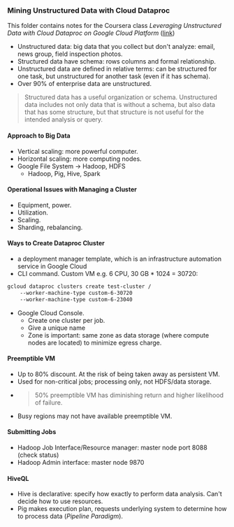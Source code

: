 ### Mining Unstructured Data with Cloud Dataproc
This folder contains notes for the Coursera class *Leveraging Unstructured Data with Cloud Dataproc on Google Cloud Platform* ([link](https://www.coursera.org/learn/leveraging-unstructured-data-dataproc-gcp/home/welcome))
* Unstructured data: big data that you collect but don't analyze: email, news group, field inspection photos.
* Structured data have schema: rows columns and formal relationship.
* Unstructured data are defined in relative terms: can be structured for one task, but unstructured for another task (even if it has schema).
* Over 90% of enterprise data are unstructured.
> Structured data has a useful organization or schema. Unstructured data includes not only data that is without a schema, but also data that has some structure, but that structure is not useful for the intended analysis or query.

#### Approach to Big Data
* Vertical scaling: more powerful computer.
* Horizontal scaling: more computing nodes.
* Google File System -> Hadoop, HDFS
    - Hadoop, Pig, Hive, Spark

#### Operational Issues with Managing a Cluster
* Equipment, power.
* Utilization.
* Scaling.
* Sharding, rebalancing.

#### Ways to Create Dataproc Cluster
* a deployment manager template, which is an infrastructure automation service in Google Cloud
* CLI command. Custom VM e.g. 6 CPU, 30 GB * 1024 = 30720:
```bash
gcloud dataproc clusters create test-cluster /
    --worker-machine-type custom-6-30720
    --worker-machine-type custom-6-23040
```
* Google Cloud Console.
    * Create one cluster per job.
    * Give a unique name
    * Zone is important: same zone as data storage (where compute nodes are located) to minimize egress charge.

#### Preemptible VM
* Up to 80% discount. At the risk of being taken away as persistent VM.
* Used for non-critical jobs; processing only, not HDFS/data storage.
* > 50% preemptible VM has diminishing return and higher likelihood of failure.
* Busy regions may not have available preemptible VM.

#### Submitting Jobs
* Hadoop Job Interface/Resource manager: master node port 8088 (check status)
* Hadoop Admin interface: master node 9870

#### HiveQL
* Hive is declarative: specify how exactly to perform data analysis. Can't decide how to use resources.
* Pig makes execution plan, requests underlying system to determine how to process data (*Pipeline Paradigm*).

